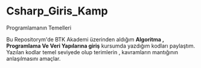 # Csharp_Giris_Kamp
Programlamanın Temelleri

Bu Repositorym'de BTK Akademi üzerinden aldığım **Algoritma , Programlama Ve Veri Yapılarına giriş** kursumda yazdığım kodları paylaştım.
Yazılan kodlar temel seviyede olup terimlerin , kavramların mantığının anlaşılmasını amaçlar.
